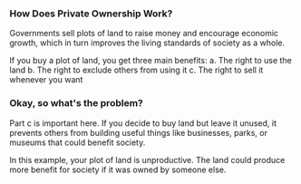 ### How Does Private Ownership Work?
Governments sell plots of land to raise money and encourage economic growth, which in turn improves the living standards of society as a whole.

If you buy a plot of land, you get three main benefits:
a. The right to use the land
b. The right to exclude others from using it
c. The right to sell it whenever you want

### Okay, so what's the problem?

Part c is important here. If you decide to buy land but leave it unused, it prevents others from building useful things like businesses, parks, or museums  that could benefit society.

In this example, your plot of land is unproductive. The land could produce more benefit for society if it was owned by someone else.

